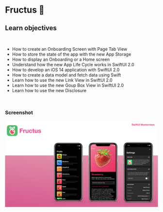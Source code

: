 # Fructus 🍓

## Learn objectives
</br>

- How to create an Onboarding Screen with Page Tab View
- How to store the state of the app with the new App Storage
- How to display an Onboarding or a Home screen 
- Understand how the new App Life Cycle works in SwiftUI 2.0
- How to develop an iOS 14 application with SwiftUI 2.0 
- How to create a data model and fetch data using Swift 
- Learn how to use the new Link View in SwiftUI 2.0
- Learn how to use the new Goup Box View in SwiftUI 2.0 
- Learn how to use the new Disclosure 
</br>

### Screenshot

![Fructus](./screenshot/fructus.png)
